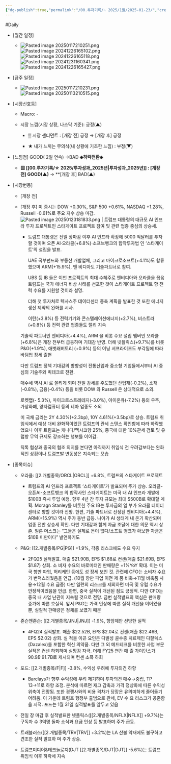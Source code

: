 ```yaml
---
{"dg-publish":true,"permalink":"/00.투자기록/☆ 2025/1월/2025-01-23/","created":"2025-01-21T06:48:49.539+09:00","updated":"2025-06-03T20:07:53.868+09:00"}
---
```


#Daily 


- [월간 일정]
	- ![Pasted image 20250117210251.png](/img/user/attachments/Pasted%20image%2020250117210251.png)![Pasted image 20241226165102.png](/img/user/attachments/Pasted%20image%2020241226165102.png)![Pasted image 20241226165118.png](/img/user/attachments/Pasted%20image%2020241226165118.png)![Pasted image 20241231160341.png](/img/user/attachments/Pasted%20image%2020241231160341.png)![Pasted image 20241226165427.png](/img/user/attachments/Pasted%20image%2020241226165427.png)

- [금주 일정]
	- ![Pasted image 20250117210231.png](/img/user/attachments/Pasted%20image%2020250117210231.png)![Pasted image 20250113210515.png](/img/user/attachments/Pasted%20image%2020250113210515.png)





- [시장신호등]
	- Macro: -
	  
	- 시장 느낌(시장 상황, 나스닥 기준): 긍정(▲)
		  
		- ▒ 시장 센티먼트 : [개장 전] 긍정 → [개장 후] 긍정
		  
		- ★ 내가 느끼는 무의식(내 상황에 기초한 느낌) : 부정(▼)




- [느낌점] GOOD( 2일 연속) →BAD **◈하락전환◈** 
	  
	- **▨ [[00.투자기록/☆ 2025/투자성과_2025년\|투자성과_2025년]] : [개장 전] GOOD(▲)** → **[개장 후] BAD(▲)
	   



- [시장변동]
	- [개장 전]
	  
	- [개장 후] 미 증시는 DOW +0.30%, S&P 500 +0.61%, NASDAQ +1.28%, Russell -0.61%로 주요 지수 상승 마감. ![Pasted image 20250123181833.png](/img/user/attachments/Pasted%20image%2020250123181833.png)
	  |
	  트럼프 대통령의 대규모 AI 인프라 투자 프로젝트인 스타게이트 프로젝트 참여 및 관련 업종 중심의 상승세. 
	  
	  - 트럼프 대통령은 전일 장마감 이후 AI 인프라 확장에 5000 억달러를 투자할 것이며 오픈 AI·오라클(+6.8%)·소프브뱅크의 합작투자법 인 ‘스타게이트’의 설립을 발표. 
	    
	    UAE 국부펀드와 부동산 개발업체, 그리고 마이크로소프트(+4.1%)도 합류했으며 ARM(+15.9%), 엔 비디아도 기술파트너로 참여. 
	    
	    UBS 등 IB 들은 이번 프로젝트의 최대 수혜주로 엔비디아와 오라클을 꼽음 트럼프는 국가 에너지 비상 사태를 선포한 것이 스타게이트 프로젝트 향 전력 수요를 지원할 것이라 설명. 
	    
	    더해 첫 투자처로 텍사스주 데이터센터 증축 계획을 발표한 것 또한 에너지 생산 제약의 완화를 시사. 
	    
	    이턴(+3.8%) 등 전력기기와 콘스텔레이션에너지(+2.7%), 비스트라(+0.8%) 등 전력 관련 업종들도 랠리 지속
	  
	  기술적 파트너인 엔비디아(+4.4%), ARM 을 비롯 주요 설립 멤버인 오라클(+6.8%)은 개장 전부터 급등하며 기대감 반영. 더해 넷플릭스(+9.7%)를 비롯 P&G(+1.9%), 애벗래버토리 (+0.9%) 등의 어닝 서프라이즈도 부각됨에 따라 바텀업 장세 출현 
	  
	  다만 트럼프 정책 기대감의 방향성이 전통산업과 중소형 기업들에서부터 AI 중심의 기술주와 빅테크로 전환. 
	  
	  매수세 역시 AI 로 쏠리게 되며 전일 강세를 주도했던 산업재(-0.2%), 소재(-0.8%), 금융(-0.4%) 등을 비롯 DOW 와 Russell 은 상대적으로 소외. 
	  
	  로켓랩(- 5.3%), 마이크로스트레테지(-3.0%), 아이온큐(-7.2%) 등의 우주, 가상화폐, 양자컴퓨터 등의 테마 업종도 소외 
	  
	  미 국채 금리는 2Y 4.30%(+2.3bp), 10Y 4.61%(+3.5bp)로 상승. 트럼프 취임식에서 예상 대비 완화적이었던 트럼프의 관세 스탠스 확인함에 따라 하락했었으나 이후 트럼프는 캐나다/멕시코향 25%, 중국에 대한 10%관세 검토 및 유럽향 무역 규제도 강조하는 행보를 이어감. 
	  
	  틱톡 협상과 중국의 협조 의지를 본다면 아직까지 취임식 전 우려감보다는 완화적인 상황이나 트럼프발 변동성은 지속되는 모습





- [종목이슈]
	- 오라클: [[2.개별종목/ORCL\|ORCL]] +6.8%, 트럼프의 스타게이트 프로젝트
		- 트럼프의 AI 인프라 프로젝트 ‘스타게이트’가 발표되며 주가 상승. 오라클-오픈AI-소프트뱅크 의 합작사인 스타게이트는 미국 내 AI 인프라 개발에 $100B 즉시 투입 예정. 향후 4년 간 투자 규모는 최대 $500B로 확대할 계획. Moragn Stanley를 비롯한 주요 IB는 투자금의 일 부가 오라클 데이터센터로 향할 것이라 전망. 한편, 기술 파트너로 선정된 엔비디아(+4.4%), ARM(+15.9%) 역시 주가 동반 급등. 나아가 AI 생태계 내 온기 확산되며 업종 전반 상승세 확인. 다만 기대감과 함께 자금 조달에 대한 의문 역시 상존. 일론 머스크는 “그들은 실제로 돈이 없다/소프트 뱅크가 확보한 자금은 $10B 미만이다” 발언하기도
		  
	- P&G: [[2.개별종목/PG\|PG]] +1.9%, 각종 리스크에도 수요 유지
		- 2FQ25 실적발표. 매출 $21.90B, EPS $1.88로 컨센(매출 $21.69B, EPS $1.87) 상회. 소 비자 수요의 바로미터인 판매량은 +1%YoY 확대. 이는 미국 항만 파업, 허리케인 등에도 성 장세 보인 것. 관련해 CFO는 소비자 수요가 변덕스러웠음을 언급. (10월 항만 파업 이전 제 품 비축→11월 비축품 사용→12월 수요 급증) 다만 일련의 리스크를 제외하면 미국 및 유럽 수요가 안정적이었음을 언급. 한편, 중국 실적이 개선된 점도 긍정적. 다만 CFO는 중국 내 사업 난관이 지속될 것으로 전망. 금번 실적발표의 핵심은 판매량 증가에 따른 호실적. 앞서 P&G는 가격 인상에 따른 실적 개선을 이어왔을 뿐, 실질적 판매량은 정체를 보였기 때문
		  
	- 존슨앤존슨: [[2.개별종목/JNJ\|JNJ]] -1.9%, 항암제만 선방한 실적
		- 4FQ24 실적발표. 매출 $22.52B, EPS $2.04로 컨센(매출 $22.46B, EPS $2.02) 상회. 실 적을 이끈 요인은 다발성 골수종 치료제인 다잘렉스(Dazalex)를 포함한 혁신 의약품. 다만 그 외 메드테크를 비롯한 사업 부문 실적은 컨센 하회하며 실망감 자극. 더해 FY25 연간 매 출 가이던스가 $90.9B~$91.7B로 제시되며 컨센 소폭 하회
		  
	- 포드: [[2.개별종목/F\|F]] -3.8%, 수익성 우려에 투자의견 하향
		- Barclays가 향후 수익성에 우려 제기하며 투자의견 매수→중립, TP $13→$11로 하향 조정. 분석에 따르면 재고 감축과 가격 정상화에 따른 수익성 위축이 전망됨. 또한 경쟁사와의 비용 격차가 당장은 유의미하게 줄어들기 어려움. 이 가운데 트럼프 행정부 출범으로 관세, EV 수 요 리스크가 공존함을 지적. 포드는 1월 31일 실적발표를 앞두고 있음
		  
	- 전일 장 마감 후 실적발표한 넷플릭스([[2.개별종목/NFLX\|NFLX]] +9.7%)는 구독자 수 3억명 돌파 소식과 요금 인상 등 발표하며 주가 급등.
	  
	- 트래블러스([[2.개별종목/TRV\|TRV]] +3.2%)는 LA 산불 악재에도 불구하고 견조한 실적 발표하 며 주가 상승.
	  
	- 트럼프미디어&테크놀로지(DJT [[2.개별종목/DJT\|DJT]] -5.6%)는 트럼프 취임식 이후 하락세 지속

